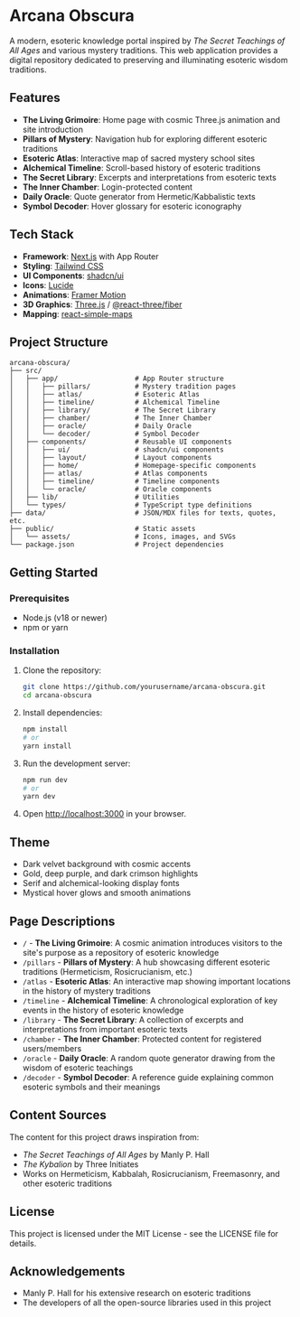 # Arcana Obscura

A modern, esoteric knowledge portal inspired by *The Secret Teachings of All Ages* and various mystery traditions. This web application provides a digital repository dedicated to preserving and illuminating esoteric wisdom traditions.

## Features

- **The Living Grimoire**: Home page with cosmic Three.js animation and site introduction
- **Pillars of Mystery**: Navigation hub for exploring different esoteric traditions
- **Esoteric Atlas**: Interactive map of sacred mystery school sites
- **Alchemical Timeline**: Scroll-based history of esoteric traditions
- **The Secret Library**: Excerpts and interpretations from esoteric texts
- **The Inner Chamber**: Login-protected content
- **Daily Oracle**: Quote generator from Hermetic/Kabbalistic texts
- **Symbol Decoder**: Hover glossary for esoteric iconography

## Tech Stack

- **Framework**: [Next.js](https://nextjs.org/) with App Router
- **Styling**: [Tailwind CSS](https://tailwindcss.com/)
- **UI Components**: [shadcn/ui](https://ui.shadcn.com/)
- **Icons**: [Lucide](https://lucide.dev/)
- **Animations**: [Framer Motion](https://www.framer.com/motion/)
- **3D Graphics**: [Three.js](https://threejs.org/) / [@react-three/fiber](https://docs.pmnd.rs/react-three-fiber/getting-started/introduction)
- **Mapping**: [react-simple-maps](https://www.react-simple-maps.io/)

## Project Structure

```
arcana-obscura/
├── src/
│   ├── app/                   # App Router structure
│   │   ├── pillars/           # Mystery tradition pages
│   │   ├── atlas/             # Esoteric Atlas
│   │   ├── timeline/          # Alchemical Timeline
│   │   ├── library/           # The Secret Library
│   │   ├── chamber/           # The Inner Chamber
│   │   ├── oracle/            # Daily Oracle
│   │   └── decoder/           # Symbol Decoder
│   ├── components/            # Reusable UI components
│   │   ├── ui/                # shadcn/ui components
│   │   ├── layout/            # Layout components
│   │   ├── home/              # Homepage-specific components
│   │   ├── atlas/             # Atlas components
│   │   ├── timeline/          # Timeline components
│   │   └── oracle/            # Oracle components
│   ├── lib/                   # Utilities
│   └── types/                 # TypeScript type definitions
├── data/                      # JSON/MDX files for texts, quotes, etc.
├── public/                    # Static assets
│   └── assets/                # Icons, images, and SVGs
└── package.json               # Project dependencies
```

## Getting Started

### Prerequisites

- Node.js (v18 or newer)
- npm or yarn

### Installation

1. Clone the repository:
   ```bash
   git clone https://github.com/yourusername/arcana-obscura.git
   cd arcana-obscura
   ```

2. Install dependencies:
   ```bash
   npm install
   # or
   yarn install
   ```

3. Run the development server:
   ```bash
   npm run dev
   # or
   yarn dev
   ```

4. Open [http://localhost:3000](http://localhost:3000) in your browser.

## Theme

- Dark velvet background with cosmic accents
- Gold, deep purple, and dark crimson highlights
- Serif and alchemical-looking display fonts
- Mystical hover glows and smooth animations

## Page Descriptions

- `/` - **The Living Grimoire**: A cosmic animation introduces visitors to the site's purpose as a repository of esoteric knowledge
- `/pillars` - **Pillars of Mystery**: A hub showcasing different esoteric traditions (Hermeticism, Rosicrucianism, etc.)
- `/atlas` - **Esoteric Atlas**: An interactive map showing important locations in the history of mystery traditions
- `/timeline` - **Alchemical Timeline**: A chronological exploration of key events in the history of esoteric knowledge
- `/library` - **The Secret Library**: A collection of excerpts and interpretations from important esoteric texts
- `/chamber` - **The Inner Chamber**: Protected content for registered users/members
- `/oracle` - **Daily Oracle**: A random quote generator drawing from the wisdom of esoteric teachings
- `/decoder` - **Symbol Decoder**: A reference guide explaining common esoteric symbols and their meanings

## Content Sources

The content for this project draws inspiration from:
- *The Secret Teachings of All Ages* by Manly P. Hall
- *The Kybalion* by Three Initiates
- Works on Hermeticism, Kabbalah, Rosicrucianism, Freemasonry, and other esoteric traditions

## License

This project is licensed under the MIT License - see the LICENSE file for details.

## Acknowledgements

- Manly P. Hall for his extensive research on esoteric traditions
- The developers of all the open-source libraries used in this project
